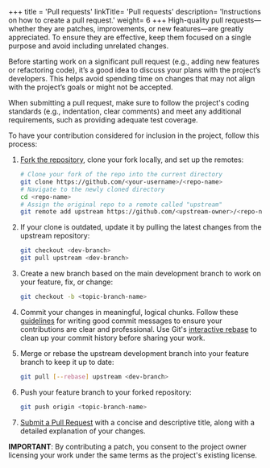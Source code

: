 +++
title = 'Pull requests'
linkTitle= 'Pull requests'
description= 'Instructions on how to create a pull request.'
weight= 6
+++
High-quality pull requests—whether they are patches, improvements, or new features—are greatly appreciated.
To ensure they are effective, keep them focused on a single purpose and avoid including unrelated changes.

Before starting work on a significant pull request (e.g., adding new features or refactoring code), it’s a good idea to
discuss your plans with the project’s developers. This helps avoid spending time on changes that may not align with the
project’s goals or might not be accepted.

When submitting a pull request, make sure to follow the project's coding standards (e.g., indentation, clear comments)
and meet any additional requirements, such as providing adequate test coverage.

To have your contribution considered for inclusion in the project, follow this process:

1. [Fork the repository](https://docs.github.com/en/github/getting-started-with-github/fork-a-repo), clone
your fork locally, and set up the remotes:

   ```bash
   # Clone your fork of the repo into the current directory
   git clone https://github.com/<your-username>/<repo-name>
   # Navigate to the newly cloned directory
   cd <repo-name>
   # Assign the original repo to a remote called "upstream"
   git remote add upstream https://github.com/<upstream-owner>/<repo-name>
   ```

2. If your clone is outdated, update it by pulling the latest changes from the upstream repository:

   ```bash
   git checkout <dev-branch>
   git pull upstream <dev-branch>
   ```

3. Create a new branch based on the main development branch to work on your feature, fix, or change:

   ```bash
   git checkout -b <topic-branch-name>
   ```

4. Commit your changes in meaningful, logical chunks. Follow these [guidelines](http://tbaggery.com/2008/04/19/a-note-about-git-commit-messages.html)
for writing good commit messages to ensure your contributions are clear and professional. Use Git's
[interactive rebase](https://docs.github.com/en/github/using-git/about-git-rebase) to clean up your commit
history before sharing your work.

5. Merge or rebase the upstream development branch into your feature branch to keep it up to date:

   ```bash
   git pull [--rebase] upstream <dev-branch>
   ```

6. Push your feature branch to your forked repository:

   ```bash
   git push origin <topic-branch-name>
   ```

7. [Submit a Pull Request](https://docs.github.com/en/github/collaborating-with-issues-and-pull-requests/about-pull-requests)
with a concise and descriptive title, along with a detailed explanation of your changes.

**IMPORTANT**: By contributing a patch, you consent to the project owner licensing your work under the same terms as the project's existing license.
